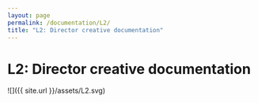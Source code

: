 ```yaml
---
layout: page
permalink: /documentation/L2/
title: "L2: Director creative documentation"
---
```


# L2: Director creative documentation

![]({{ site.url }}/assets/L2.svg)
